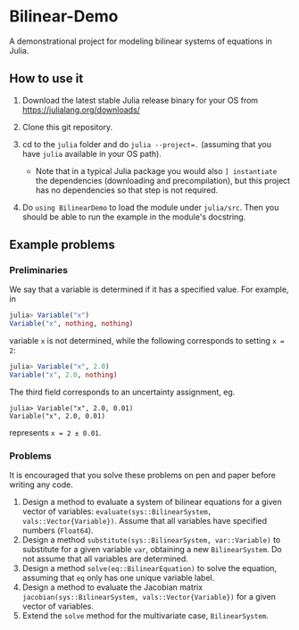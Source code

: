 # Bilinear-Demo

A demonstrational project for modeling bilinear systems of equations in Julia.

## How to use it

1. Download the latest stable Julia release binary for your OS from https://julialang.org/downloads/

2. Clone this git repository.

3. cd to the `julia` folder and do `julia --project=.` (assuming that you have `julia` available in your OS path).
    - Note that in a typical Julia package you would also `] instantiate` the dependencies (downloading and precompilation), but this project has no dependencies so that step is not required.

4. Do `using BilinearDemo` to load the module under `julia/src`. Then you should be able to run the example in the module's docstring.

## Example problems

### Preliminaries

We say that a variable is determined if it has a specified value. For example, in

```julia
julia> Variable("x")
Variable("x", nothing, nothing)
```
variable `x` is not determined, while the following corresponds to setting `x = 2`:

```julia
julia> Variable("x", 2.0)
Variable("x", 2.0, nothing)
```
The third field corresponds to an uncertainty assignment, eg.
```
julia> Variable("x", 2.0, 0.01)
Variable("x", 2.0, 0.01)
```
represents `x = 2 ± 0.01`.


### Problems

It is encouraged that you solve these problems on pen and paper before writing any code.

1. Design a method to evaluate a system of bilinear equations for a given vector of variables: `evaluate(sys::BilinearSystem, vals::Vector{Variable})`. Assume that all variables have specified numbers (`Float64`).
2. Design a method `substitute(sys::BilinearSystem, var::Variable)` to substitute for a given variable `var`, obtaining a new `BilinearSystem`. Do not assume that all variables are determined.
3. Design a method `solve(eq::BilinearEquation)` to solve the equation, assuming that `eq` only has one unique variable label.
4. Design a method to evaluate the Jacobian matrix `jacobian(sys::BilinearSystem, vals::Vector{Variable})` for a given vector of variables.
5. Extend the `solve` method for the multivariate case, `BilinearSystem`.

